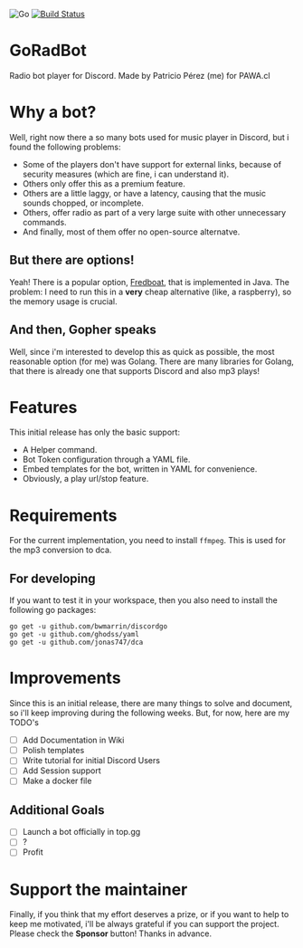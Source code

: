 
![Go](https://github.com/PAWA-cl/goradbot/workflows/Go/badge.svg?branch=develop) [![Build Status](https://travis-ci.com/PAWA-cl/goradbot.svg?branch=develop)](https://travis-ci.com/PAWA-cl/goradbot)

# GoRadBot

Radio bot player for Discord. Made by Patricio Pérez (me) for PAWA.cl

# Why a bot?

Well, right now there a so many bots used for music player in Discord, but i found the following problems:

- Some of the players don't have support for external links, because of security measures (which are fine, i can understand it).
- Others only offer this as a premium feature.
- Others are a little laggy, or have a latency, causing that the music sounds chopped, or incomplete.
- Others, offer radio as part of a very large suite with other unnecessary commands.
- And finally, most of them offer no open-source alternatve.

## But there are options!

Yeah! There is a popular option, [Fredboat](https://github.com/Frederikam/FredBoat), that is implemented in Java. The problem: I need to run this in a **very** cheap alternative (like, a raspberry), so the memory usage is crucial.
 
## And then, Gopher speaks

Well, since i'm interested to develop this as quick as possible, the most reasonable option (for me) was Golang. There are many libraries for Golang, that there is already one that supports Discord and also mp3 plays!

# Features

This initial release has only the basic support:

- A Helper command.
- Bot Token configuration through a YAML file.
- Embed templates for the bot, written in YAML for convenience.
- Obviously, a play url/stop feature.

# Requirements

For the current implementation, you need to install `ffmpeg`. This is used for the mp3 conversion to dca.

## For developing

If you want to test it in your workspace, then you also need to install the following go packages:

    go get -u github.com/bwmarrin/discordgo
    go get -u github.com/ghodss/yaml
    go get -u github.com/jonas747/dca

# Improvements

Since this is an initial release, there are many things to solve and document, so i'll keep improving during the following weeks. But, for now, here are my TODO's

 - [ ] Add Documentation in Wiki
 - [ ] Polish templates
 - [ ] Write tutorial for initial Discord Users
 - [ ] Add Session support
 - [ ] Make a docker file

## Additional Goals
 - [ ] Launch a bot officially in top.gg
 - [ ] ?
 - [ ] Profit

# Support the maintainer
Finally, if you think that my effort deserves a prize, or if you want to help to keep me motivated, i'll be always grateful if you can support the project. Please check the **Sponsor** button! Thanks in advance.
